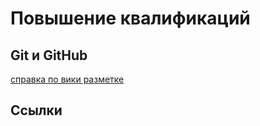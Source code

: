 # Повышение квалификаций 

## Git и GitHub
[справка по вики разметке](https://e.mail.ru/inbox/)
## Ссылки
